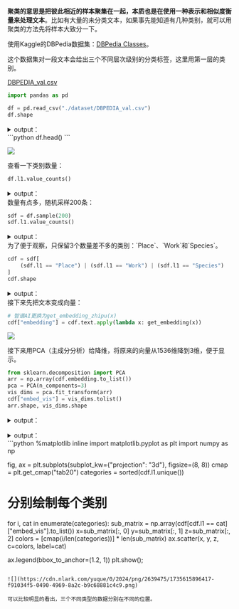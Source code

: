 **聚类的意思是把彼此相近的样本聚集在一起，本质也是在使用一种表示和相似度衡量来处理文本**。比如有大量的未分类文本，如果事先能知道有几种类别，就可以用聚类的方法先将样本大致分一下。

使用Kaggle的DBPedia数据集：[DBPedia Classes](https://www.kaggle.com/datasets/danofer/dbpedia-classes?select=DBPEDIA_val.csv)。

这个数据集对一段文本会给出三个不同层次级别的分类标签，这里用第一层的类别。

[DBPEDIA_val.csv](https://www.yuque.com/attachments/yuque/0/2025/csv/2639475/1735969196883-d1eac843-8d38-4fbb-8907-cb3eda95bf56.csv)

```python
import pandas as pd
```

```python
df = pd.read_csv("./dataset/DBPEDIA_val.csv")
df.shape
```

<details class="lake-collapse"><summary id="u42fba397"><span class="ne-text" style="color: var(--jp-cell-prompt-not-active-font-color)">output：</span></summary><pre data-language="json" id="cC3n7" class="ne-codeblock language-json"><code>(36003, 4)</code></pre></details>
```python
df.head()
```

![](https://cdn.nlark.com/yuque/0/2024/png/2639475/1735627539697-29ce33af-72d5-4a9e-b4b6-31f300863814.png)

查看一下类别数量：

```python
df.l1.value_counts()
```

<details class="lake-collapse"><summary id="u591c6063"><span class="ne-text" style="color: var(--jp-cell-prompt-not-active-font-color)">output：</span></summary><pre data-language="json" id="k8Wwy" class="ne-codeblock language-json"><code>l1
Agent             18647
Place              6855
Species            3210
Work               3141
Event              2854
SportsSeason        879
UnitOfWork          263
TopicalConcept      117
Device               37
Name: count, dtype: int64</code></pre></details>
数量有点多，随机采样200条：

```python
sdf = df.sample(200)
sdf.l1.value_counts()
```

<details class="lake-collapse"><summary id="ud7a9e487"><span class="ne-text" style="color: var(--jp-cell-prompt-not-active-font-color)">output：</span></summary><pre data-language="json" id="kc3ph" class="ne-codeblock language-json"><code>l1
Agent             107
Place              36
Species            21
Work               14
Event              11
SportsSeason        8
TopicalConcept      2
UnitOfWork          1
Name: count, dtype: int64</code></pre></details>
为了便于观察，只保留3个数量差不多的类别：`Place`、`Work`和`Species`。

```python
cdf = sdf[
    (sdf.l1 == "Place") | (sdf.l1 == "Work") | (sdf.l1 == "Species")
]
cdf.shape
```

<details class="lake-collapse"><summary id="u4e36db29"><span class="ne-text" style="color: var(--jp-cell-prompt-not-active-font-color)">output：</span></summary><pre data-language="json" id="fEy4c" class="ne-codeblock language-json"><code>(71, 4)</code></pre></details>
接下来先把文本变成向量：

```python
# 智谱AI更换为get_embedding_zhipu(x)
cdf["embedding"] = cdf.text.apply(lambda x: get_embedding(x))
```

![](https://cdn.nlark.com/yuque/0/2024/png/2639475/1735627629061-0c13c754-1757-493f-a8c0-987319df4944.png)

接下来用PCA（主成分分析）给降维，将原来的向量从1536维降到3维，便于显示。

```python
from sklearn.decomposition import PCA
arr = np.array(cdf.embedding.to_list())
pca = PCA(n_components=3)
vis_dims = pca.fit_transform(arr)
cdf["embed_vis"] = vis_dims.tolist()
arr.shape, vis_dims.shape
```

<details class="lake-collapse"><summary id="u30851911"><span class="ne-text" style="color: var(--jp-cell-prompt-not-active-font-color)">output：</span></summary><pre data-language="json" id="KMX4f" class="ne-codeblock language-json"><code>/var/folders/xt/mpcnl_9151dbq43hptdlv2jr0000gn/T/ipykernel_69847/3198218742.py:5: SettingWithCopyWarning: 
A value is trying to be set on a copy of a slice from a DataFrame.
Try using .loc[row_indexer,col_indexer] = value instead

See the caveats in the documentation: https://pandas.pydata.org/pandas-docs/stable/user_guide/indexing.html#returning-a-view-versus-a-copy
  cdf[&quot;embed_vis&quot;] = vis_dims.tolist()</code></pre></details>
<details class="lake-collapse"><summary id="u9806757c"><span class="ne-text" style="color: var(--jp-cell-prompt-not-active-font-color)">output：</span></summary><pre data-language="json" id="uvzA2" class="ne-codeblock language-json"><code>((71, 1536), (71, 3))</code></pre></details>
```python
%matplotlib inline
import matplotlib.pyplot as plt
import numpy as np

fig, ax = plt.subplots(subplot_kw={"projection": "3d"}, figsize=(8, 8))
cmap = plt.get_cmap("tab20")
categories = sorted(cdf.l1.unique())

# 分别绘制每个类别
for i, cat in enumerate(categories):
    sub_matrix = np.array(cdf[cdf.l1 == cat]["embed_vis"].to_list())
    x=sub_matrix[:, 0]
    y=sub_matrix[:, 1]
    z=sub_matrix[:, 2]
    colors = [cmap(i/len(categories))] * len(sub_matrix)
    ax.scatter(x, y, z, c=colors, label=cat)

ax.legend(bbox_to_anchor=(1.2, 1))
plt.show();
```

![](https://cdn.nlark.com/yuque/0/2024/png/2639475/1735615896417-f91034f5-0490-4969-8a2c-b9c68881c4c9.png)

可以比较明显的看出，三个不同类型的数据分别在不同的位置。



